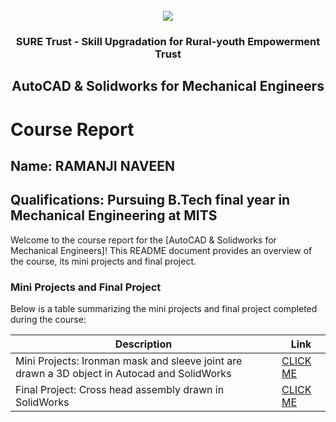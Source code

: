 <!-- PROJECT LOGO -->
<br />

<div align="center">
   <img src='https://user-images.githubusercontent.com/73131499/166115643-d3187f47-d38f-41b2-ae42-5ecbbc60de14.png' />


<h3 align="center">SURE Trust - Skill Upgradation for Rural-youth Empowerment Trust</h3>
  <h2> AutoCAD & Solidworks for Mechanical Engineers </h2>
</div>

# Course Report

## Name: RAMANJI NAVEEN

## Qualifications: Pursuing B.Tech final year in Mechanical Engineering at MITS

Welcome to the course report for the [AutoCAD & Solidworks for Mechanical Engineers]! This README document provides an overview of the course, its mini projects and final project.

### Mini Projects and Final Project

Below is a table summarizing the mini projects and final project completed during the course:

| Description                               | Link                                    |
|-------------------------------------------|-----------------------------------------|
| Mini Projects: Ironman mask and sleeve joint are drawn a 3D object in Autocad and SolidWorks     | [CLICK ME](https://github.com/sure-trust/G2_Autocad/tree/main/Mini%20Projects/Naveen)                        |
| Final Project: Cross head assembly drawn in SolidWorks     | [CLICK ME](https://github.com/sure-trust/G2_Autocad/tree/main/Final%20Capstone%20Project/Naveen)                         |

